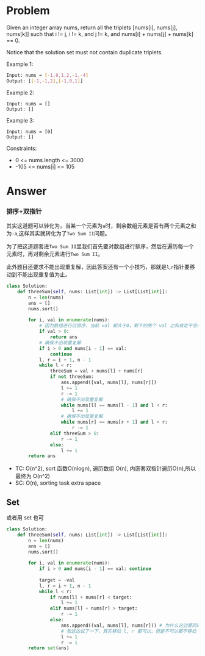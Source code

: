 # Problem
Given an integer array nums, return all the triplets [nums[i], nums[j], nums[k]] such that i != j, i != k, and j != k, and nums[i] + nums[j] + nums[k] == 0.

Notice that the solution set must not contain duplicate triplets.

Example 1:
```bash
Input: nums = [-1,0,1,2,-1,-4]
Output: [[-1,-1,2],[-1,0,1]]
```

Example 2:
```
Input: nums = []
Output: []
```

Example 3:
```
Input: nums = [0]
Output: []
```

Constraints:
- 0 <= nums.length <= 3000
- -105 <= nums[i] <= 105

# Answer
### 排序+双指针
其实这道题可以转化为，当某一个元素为`a`时，剩余数组元素是否有两个元素之和为`-a`,这样其实就转化为了`Two Sum II`问题。

为了把这道题套进`Two Sum II`里我们首先要对数组进行排序，然后在遍历每一个元素时，再对剩余元素进行`Two Sum II`。

此外题目还要求不能出现重复解，因此答案还有一个小技巧，那就是`l`,`r`指针要移动到不能出现重复值为止。
```python
class Solution:
    def threeSum(self, nums: List[int]) -> List[List[int]]:
        n = len(nums)
        ans = []
        nums.sort()
        
        for i, val in enumerate(nums):
            # 因为数组进行过排序，当前 val 都大于0，剩下的两个 val 之和肯定不会小于0
            if val > 0:
                return ans
            # 确保不出现重复解
            if i > 0 and nums[i - 1] == val:
                continue
            l, r = i + 1, n - 1
            while l < r:
                threeSum = val + nums[l] + nums[r]
                if not threeSum:
                    ans.append([val, nums[l], nums[r]])
                    l += 1
                    r -= 1
                    # 确保不出现重复解
                    while nums[l] == nums[l - 1] and l < r:
                        l += 1
                    # 确保不出现重复解
                    while nums[r] == nums[r + 1] and l < r:
                        r -= 1
                elif threeSum > 0:
                    r -= 1
                else:
                    l += 1
        return ans
```

- TC: O(n^2), sort 函数O(nlogn), 遍历数组 O(n), 内嵌套双指针遍历O(n),所以最终为 O(n^2)
- SC: O(n), sorting task extra space

## Set
或者用 set 也可
```python
class Solution:
    def threeSum(self, nums: List[int]) -> List[List[int]]:
        n = len(nums)
        ans = []
        nums.sort()
        
        for i, val in enumerate(nums):
            if i > 0 and nums[i - 1] == val: continue
                
            target = -val
            l, r = i + 1, n - 1
            while l < r:
                if nums[l] + nums[r] < target:
                    l += 1
                elif nums[l] + nums[r] > target:
                    r -= 1
                else:
                    ans.append((val, nums[l], nums[r])) # 为什么这边要同时移动 l 和 r ?
                    # 我这边试了一下，其实移动 l, r 都可以，但是不可以都不移动
                    l += 1
                    r -= 1
        return set(ans)
```
